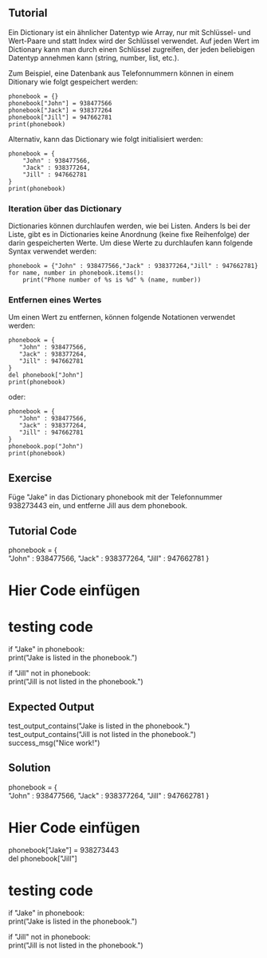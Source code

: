 Tutorial
--------

Ein Dictionary ist ein ähnlicher Datentyp wie Array, nur mit Schlüssel- und Wert-Paare und statt Index wird der Schlüssel verwendet. Auf jeden Wert im Dictionary kann man durch einen Schlüssel zugreifen, der jeden beliebigen Datentyp annehmen kann (string, number, list, etc.).

Zum Beispiel, eine Datenbank aus Telefonnummern können in einem Ditionary wie folgt gespeichert werden: 

    phonebook = {}
    phonebook["John"] = 938477566
    phonebook["Jack"] = 938377264
    phonebook["Jill"] = 947662781
    print(phonebook)

Alternativ, kann das Dictionary wie folgt initialisiert werden: 

    phonebook = {
        "John" : 938477566,
        "Jack" : 938377264,
        "Jill" : 947662781
    }
    print(phonebook)

### Iteration über das Dictionary 

Dictionaries können durchlaufen werden, wie bei Listen. Anders ls bei der Liste, gibt es in Dictionaries keine Anordnung (keine fixe Reihenfolge) der darin gespeicherten Werte.
Um diese Werte zu durchlaufen kann folgende Syntax verwendet werden: 
    
    phonebook = {"John" : 938477566,"Jack" : 938377264,"Jill" : 947662781}
    for name, number in phonebook.items():
        print("Phone number of %s is %d" % (name, number))

### Entfernen eines Wertes 

Um einen Wert zu entfernen, können folgende Notationen verwendet werden:
    
    phonebook = {
       "John" : 938477566,
       "Jack" : 938377264,
       "Jill" : 947662781
    }
    del phonebook["John"]
    print(phonebook)

oder:
    
    phonebook = {
       "John" : 938477566,
       "Jack" : 938377264,
       "Jill" : 947662781
    }
    phonebook.pop("John")
    print(phonebook)


Exercise
--------

Füge "Jake" in das Dictionary phonebook mit der Telefonnummer 938273443 ein, und entferne Jill aus dem phonebook.

Tutorial Code
-------------

phonebook = {  
    "John" : 938477566,
    "Jack" : 938377264,
    "Jill" : 947662781
}  
# Hier Code einfügen

# testing code
if "Jake" in phonebook:  
    print("Jake is listed in the phonebook.")
    
if "Jill" not in phonebook:      
    print("Jill is not listed in the phonebook.")  


Expected Output
---------------

test_output_contains("Jake is listed in the phonebook.")
test_output_contains("Jill is not listed in the phonebook.")
success_msg("Nice work!")

Solution
--------

phonebook = {  
    "John" : 938477566,
    "Jack" : 938377264,
    "Jill" : 947662781
}  

# Hier Code einfügen
phonebook["Jake"] = 938273443  
del phonebook["Jill"]  

# testing code
if "Jake" in phonebook:  
    print("Jake is listed in the phonebook.")
    
if "Jill" not in phonebook:      
    print("Jill is not listed in the phonebook.")  
